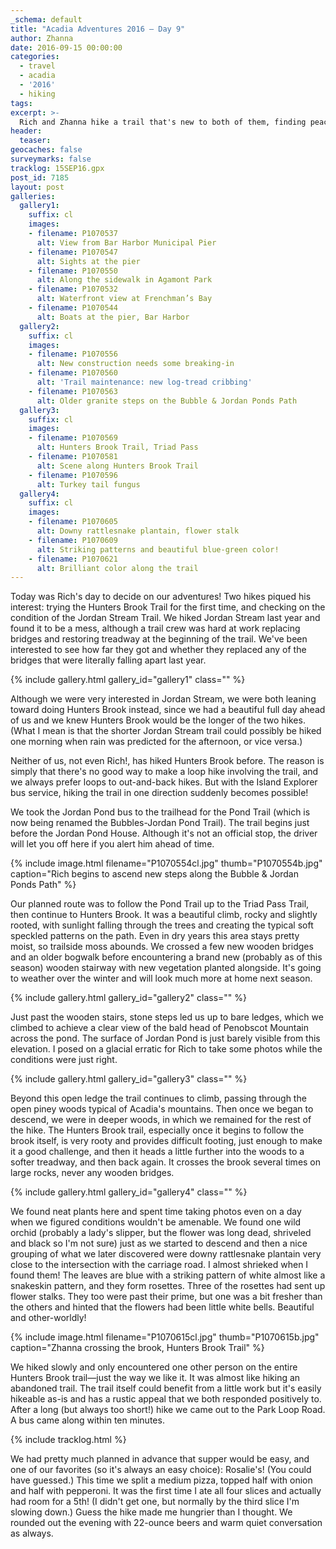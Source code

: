 ```yaml
---
_schema: default
title: "Acadia Adventures 2016 – Day 9"
author: Zhanna
date: 2016-09-15 00:00:00
categories:
  - travel
  - acadia
  - '2016'
  - hiking
tags:
excerpt: >-
  Rich and Zhanna hike a trail that's new to both of them, finding peace and solitude and some unusual vegetation in the woods.
header:
  teaser:
geocaches: false
surveymarks: false
tracklog: 15SEP16.gpx
post_id: 7185
layout: post                      
galleries:
  gallery1:
    suffix: cl
    images:
    - filename: P1070537
      alt: View from Bar Harbor Municipal Pier
    - filename: P1070547
      alt: Sights at the pier
    - filename: P1070550
      alt: Along the sidewalk in Agamont Park
    - filename: P1070532
      alt: Waterfront view at Frenchman’s Bay
    - filename: P1070544
      alt: Boats at the pier, Bar Harbor
  gallery2:
    suffix: cl
    images:
    - filename: P1070556
      alt: New construction needs some breaking-in
    - filename: P1070560
      alt: 'Trail maintenance: new log-tread cribbing'
    - filename: P1070563
      alt: Older granite steps on the Bubble & Jordan Ponds Path    
  gallery3:
    suffix: cl
    images:
    - filename: P1070569
      alt: Hunters Brook Trail, Triad Pass
    - filename: P1070581
      alt: Scene along Hunters Brook Trail
    - filename: P1070596
      alt: Turkey tail fungus      
  gallery4:
    suffix: cl
    images:
    - filename: P1070605
      alt: Downy rattlesnake plantain, flower stalk
    - filename: P1070609
      alt: Striking patterns and beautiful blue-green color!    
    - filename: P1070621
      alt: Brilliant color along the trail       
---
```


Today was Rich's day to decide on our adventures! Two hikes piqued his interest: trying the Hunters Brook Trail for the first time, and checking on the condition of the Jordan Stream Trail. We hiked Jordan Stream last year and found it to be a mess, although a trail crew was hard at work replacing bridges and restoring treadway at the beginning of the trail. We've been interested to see how far they got and whether they replaced any of the bridges that were literally falling apart last year. 

{% include gallery.html gallery_id="gallery1" class="" %}

Although we were very interested in Jordan Stream, we were both leaning toward doing Hunters Brook instead, since we had a beautiful full day ahead of us and we knew Hunters Brook would be the longer of the two hikes. (What I mean is that the shorter Jordan Stream trail could possibly be hiked one morning when rain was predicted for the afternoon, or vice versa.) 

Neither of us, not even Rich!, has hiked Hunters Brook before. The reason is simply that there's no good way to make a loop hike involving the trail, and we always prefer loops to out-and-back hikes. But with the Island Explorer bus service, hiking the trail in one direction suddenly becomes possible! 

We took the Jordan Pond bus to the trailhead for the Pond Trail (which is now being renamed the Bubbles-Jordan Pond Trail). The trail begins just before the Jordan Pond House. Although it's not an official stop, the driver will let you off here if you alert him ahead of time. 

{% include image.html filename="P1070554cl.jpg" thumb="P1070554b.jpg" caption="Rich begins to ascend new steps along the Bubble & Jordan Ponds Path" %}

Our planned route was to follow the Pond Trail up to the Triad Pass Trail, then continue to Hunters Brook. It was a beautiful climb, rocky and slightly rooted, with sunlight falling through the trees and creating the typical soft speckled patterns on the path. Even in dry years this area stays pretty moist, so trailside moss abounds. We crossed a few new wooden bridges and an older bogwalk before encountering a brand new (probably as of this season) wooden stairway with new vegetation planted alongside. It's going to weather over the winter and will look much more at home next season.

{% include gallery.html gallery_id="gallery2" class="" %}

Just past the wooden stairs, stone steps led us up to bare ledges, which we climbed to achieve a clear view of the bald head of Penobscot Mountain across the pond. The surface of Jordan Pond is just barely visible from this elevation. I posed on a glacial erratic for Rich to take some photos while the conditions were just right.

{% include gallery.html gallery_id="gallery3" class="" %}

Beyond this open ledge the trail continues to climb, passing through the open piney woods typical of Acadia's mountains. Then once we began to descend, we were in deeper woods, in which we remained for the rest of the hike. The Hunters Brook trail, especially once it begins to follow the brook itself, is very rooty and provides difficult footing, just enough to make it a good challenge, and then it heads a little further into the woods to a softer treadway, and then back again. It crosses the brook several times on large rocks, never any wooden bridges. 

{% include gallery.html gallery_id="gallery4" class="" %}

We found neat plants here and spent time taking photos even on a day when we figured conditions wouldn't be amenable. We found one wild orchid (probably a lady's slipper, but the flower was long dead, shriveled and black so I'm not sure) just as we started to descend and then a nice grouping of what we later discovered were downy rattlesnake plantain very close to the intersection with the carriage road. I almost shrieked when I found them! The leaves are blue with a striking pattern of white almost like a snakeskin pattern, and they form rosettes. Three of the rosettes had sent up flower stalks. They too were past their prime, but one was a bit fresher than the others and hinted that the flowers had been little white bells. Beautiful and other-worldly!

{% include image.html filename="P1070615cl.jpg" thumb="P1070615b.jpg" caption="Zhanna crossing the brook, Hunters Brook Trail" %}

We hiked slowly and only encountered one other person on the entire Hunters Brook trail—just the way we like it. It was almost like hiking an abandoned trail. The trail itself could benefit from a little work but it's easily hikeable as-is and has a rustic appeal that we both responded positively to. After a long (but always too short!) hike we came out to the Park Loop Road. A bus came along within ten minutes.

{% include tracklog.html %}

We had pretty much planned in advance that supper would be easy, and one of our favorites (so it's always an easy choice): Rosalie's! (You could have guessed.) This time we split a medium pizza, topped half with onion and half with pepperoni. It was the first time I ate all four slices and actually had room for a 5th! (I didn't get one, but normally by the third slice I'm slowing down.) Guess the hike made me hungrier than I thought. We rounded out the evening with 22-ounce beers and warm quiet conversation as always.

